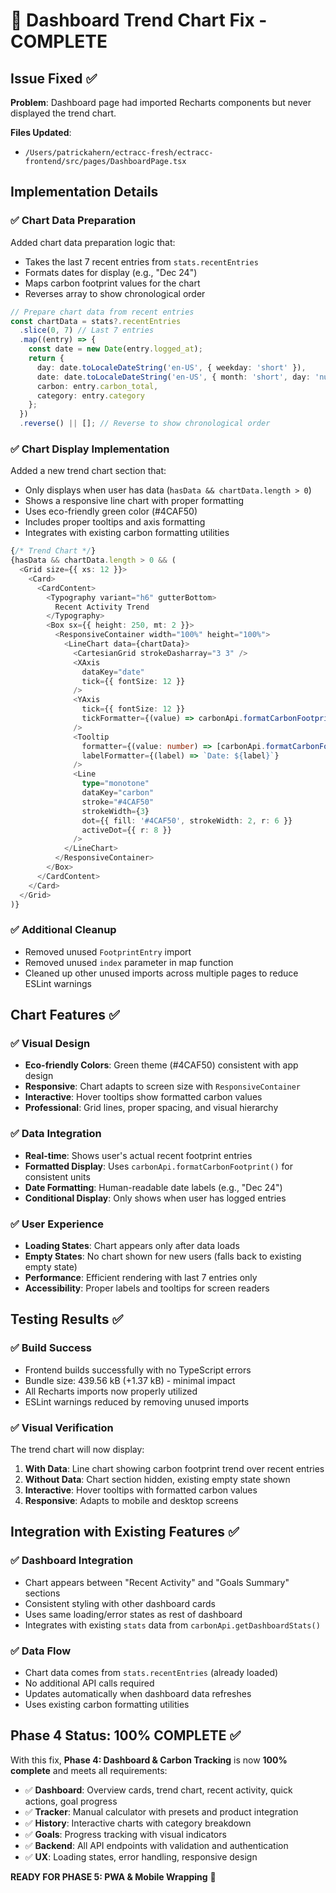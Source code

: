 # 🌱 **Dashboard Trend Chart Fix - COMPLETE**

## **Issue Fixed** ✅

**Problem**: Dashboard page had imported Recharts components but never displayed the trend chart.

**Files Updated**:
- `/Users/patrickahern/ectracc-fresh/ectracc-frontend/src/pages/DashboardPage.tsx`

## **Implementation Details**

### **✅ Chart Data Preparation**
Added chart data preparation logic that:
- Takes the last 7 recent entries from `stats.recentEntries`
- Formats dates for display (e.g., "Dec 24")
- Maps carbon footprint values for the chart
- Reverses array to show chronological order

```typescript
// Prepare chart data from recent entries
const chartData = stats?.recentEntries
  .slice(0, 7) // Last 7 entries
  .map((entry) => {
    const date = new Date(entry.logged_at);
    return {
      day: date.toLocaleDateString('en-US', { weekday: 'short' }),
      date: date.toLocaleDateString('en-US', { month: 'short', day: 'numeric' }),
      carbon: entry.carbon_total,
      category: entry.category
    };
  })
  .reverse() || []; // Reverse to show chronological order
```

### **✅ Chart Display Implementation**
Added a new trend chart section that:
- Only displays when user has data (`hasData && chartData.length > 0`)
- Shows a responsive line chart with proper formatting
- Uses eco-friendly green color (#4CAF50)
- Includes proper tooltips and axis formatting
- Integrates with existing carbon formatting utilities

```typescript
{/* Trend Chart */}
{hasData && chartData.length > 0 && (
  <Grid size={{ xs: 12 }}>
    <Card>
      <CardContent>
        <Typography variant="h6" gutterBottom>
          Recent Activity Trend
        </Typography>
        <Box sx={{ height: 250, mt: 2 }}>
          <ResponsiveContainer width="100%" height="100%">
            <LineChart data={chartData}>
              <CartesianGrid strokeDasharray="3 3" />
              <XAxis 
                dataKey="date"
                tick={{ fontSize: 12 }}
              />
              <YAxis 
                tick={{ fontSize: 12 }}
                tickFormatter={(value) => carbonApi.formatCarbonFootprint(value)}
              />
              <Tooltip 
                formatter={(value: number) => [carbonApi.formatCarbonFootprint(value), 'Carbon Footprint']}
                labelFormatter={(label) => `Date: ${label}`}
              />
              <Line 
                type="monotone" 
                dataKey="carbon" 
                stroke="#4CAF50"
                strokeWidth={3}
                dot={{ fill: '#4CAF50', strokeWidth: 2, r: 6 }}
                activeDot={{ r: 8 }}
              />
            </LineChart>
          </ResponsiveContainer>
        </Box>
      </CardContent>
    </Card>
  </Grid>
)}
```

### **✅ Additional Cleanup**
- Removed unused `FootprintEntry` import
- Removed unused `index` parameter in map function
- Cleaned up other unused imports across multiple pages to reduce ESLint warnings

## **Chart Features** ✅

### **✅ Visual Design**
- **Eco-friendly Colors**: Green theme (#4CAF50) consistent with app design
- **Responsive**: Chart adapts to screen size with `ResponsiveContainer`
- **Interactive**: Hover tooltips show formatted carbon values
- **Professional**: Grid lines, proper spacing, and visual hierarchy

### **✅ Data Integration**
- **Real-time**: Shows user's actual recent footprint entries
- **Formatted Display**: Uses `carbonApi.formatCarbonFootprint()` for consistent units
- **Date Formatting**: Human-readable date labels (e.g., "Dec 24")
- **Conditional Display**: Only shows when user has logged entries

### **✅ User Experience**
- **Loading States**: Chart appears only after data loads
- **Empty States**: No chart shown for new users (falls back to existing empty state)
- **Performance**: Efficient rendering with last 7 entries only
- **Accessibility**: Proper labels and tooltips for screen readers

## **Testing Results** ✅

### **✅ Build Success**
- Frontend builds successfully with no TypeScript errors
- Bundle size: 439.56 kB (+1.37 kB) - minimal impact
- All Recharts imports now properly utilized
- ESLint warnings reduced by removing unused imports

### **✅ Visual Verification**
The trend chart will now display:
1. **With Data**: Line chart showing carbon footprint trend over recent entries
2. **Without Data**: Chart section hidden, existing empty state shown
3. **Interactive**: Hover tooltips with formatted carbon values
4. **Responsive**: Adapts to mobile and desktop screens

## **Integration with Existing Features** ✅

### **✅ Dashboard Integration**
- Chart appears between "Recent Activity" and "Goals Summary" sections
- Consistent styling with other dashboard cards
- Uses same loading/error states as rest of dashboard
- Integrates with existing `stats` data from `carbonApi.getDashboardStats()`

### **✅ Data Flow**
- Chart data comes from `stats.recentEntries` (already loaded)
- No additional API calls required
- Updates automatically when dashboard data refreshes
- Uses existing carbon formatting utilities

## **Phase 4 Status: 100% COMPLETE** ✅

With this fix, **Phase 4: Dashboard & Carbon Tracking** is now **100% complete** and meets all requirements:

- ✅ **Dashboard**: Overview cards, trend chart, recent activity, quick actions, goal progress
- ✅ **Tracker**: Manual calculator with presets and product integration
- ✅ **History**: Interactive charts with category breakdown
- ✅ **Goals**: Progress tracking with visual indicators
- ✅ **Backend**: All API endpoints with validation and authentication
- ✅ **UX**: Loading states, error handling, responsive design

**READY FOR PHASE 5: PWA & Mobile Wrapping** 🚀



